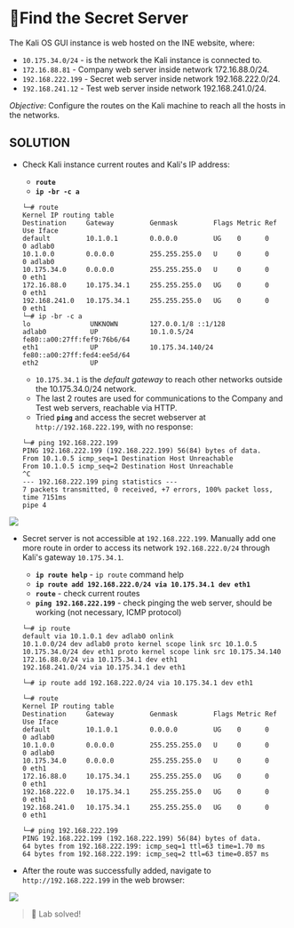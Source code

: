 # 🔬Find the Secret Server

The Kali OS GUI instance is web hosted on the INE website, where:

* `10.175.34.0/24` - is the network the Kali instance is connected to.
* `172.16.88.81` - Company web server inside network 172.16.88.0/24.
* `192.168.222.199` - Secret web server inside network 192.168.222.0/24.
* `192.168.241.12` - Test web server inside network 192.168.241.0/24.

_Objective_: Configure the routes on the Kali machine to reach all the hosts in the networks.

## SOLUTION

*   Check Kali instance current routes and Kali's IP address:

    * **`route`**
    * **`ip -br -c a`**

    ```shell
    └─# route
    Kernel IP routing table
    Destination     Gateway         Genmask         Flags Metric Ref    Use Iface
    default         10.1.0.1        0.0.0.0         UG    0      0        0 adlab0
    10.1.0.0        0.0.0.0         255.255.255.0   U     0      0        0 adlab0
    10.175.34.0     0.0.0.0         255.255.255.0   U     0      0        0 eth1
    172.16.88.0     10.175.34.1     255.255.255.0   UG    0      0        0 eth1
    192.168.241.0   10.175.34.1     255.255.255.0   UG    0      0        0 eth1
    └─# ip -br -c a
    lo               UNKNOWN        127.0.0.1/8 ::1/128 
    adlab0           UP             10.1.0.5/24 fe80::a00:27ff:fef9:76b6/64 
    eth1             UP             10.175.34.140/24 fe80::a00:27ff:fed4:ee5d/64 
    eth2             UP 
    ```

    * `10.175.34.1` is the _default gateway_ to reach other networks outside the 10.175.34.0/24 network.
    * The last 2 routes are used for communications to the Company and Test web servers, reachable via HTTP.
    * Tried **`ping`** and access the secret webserver at `http://192.168.222.199`, with no response:

    ```shell
    └─# ping 192.168.222.199
    PING 192.168.222.199 (192.168.222.199) 56(84) bytes of data.
    From 10.1.0.5 icmp_seq=1 Destination Host Unreachable
    From 10.1.0.5 icmp_seq=2 Destination Host Unreachable
    ^C
    --- 192.168.222.199 ping statistics ---
    7 packets transmitted, 0 received, +7 errors, 100% packet loss, time 7151ms
    pipe 4
    ```

![](../../penetration-testing-prerequisites/.gitbook/assets/image-20220224111826243.png)

*   Secret server is not accessible at `192.168.222.199`. Manually add one more route in order to access its network `192.168.222.0/24` through Kali's gateway `10.175.34.1`.

    * **`ip route help`** - `ip route` command help
    * **`ip route add 192.168.222.0/24 via 10.175.34.1 dev eth1`**
    * **`route`** - check current routes
    * **`ping 192.168.222.199`** - check pinging the web server, should be working (not necessary, ICMP protocol)

    ```shell
    └─# ip route
    default via 10.1.0.1 dev adlab0 onlink 
    10.1.0.0/24 dev adlab0 proto kernel scope link src 10.1.0.5 
    10.175.34.0/24 dev eth1 proto kernel scope link src 10.175.34.140 
    172.16.88.0/24 via 10.175.34.1 dev eth1 
    192.168.241.0/24 via 10.175.34.1 dev eth1 
    
    └─# ip route add 192.168.222.0/24 via 10.175.34.1 dev eth1
    
    └─# route           
    Kernel IP routing table
    Destination     Gateway         Genmask         Flags Metric Ref    Use Iface
    default         10.1.0.1        0.0.0.0         UG    0      0        0 adlab0
    10.1.0.0        0.0.0.0         255.255.255.0   U     0      0        0 adlab0
    10.175.34.0     0.0.0.0         255.255.255.0   U     0      0        0 eth1
    172.16.88.0     10.175.34.1     255.255.255.0   UG    0      0        0 eth1
    192.168.222.0   10.175.34.1     255.255.255.0   UG    0      0        0 eth1
    192.168.241.0   10.175.34.1     255.255.255.0   UG    0      0        0 eth1
    
    └─# ping 192.168.222.199                                  
    PING 192.168.222.199 (192.168.222.199) 56(84) bytes of data.
    64 bytes from 192.168.222.199: icmp_seq=1 ttl=63 time=1.70 ms
    64 bytes from 192.168.222.199: icmp_seq=2 ttl=63 time=0.857 ms
    ```
* After the route was successfully added, navigate to `http://192.168.222.199` in the web browser:

![](../../penetration-testing-prerequisites/.gitbook/assets/image-20220224113119068.png)

> 📍 Lab solved!
